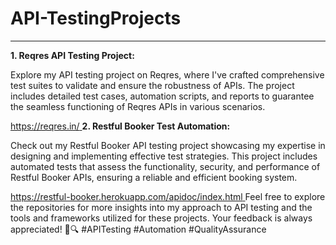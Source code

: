 # API-TestingProjects
---

**1. Reqres API Testing Project:**

Explore my API testing project on Reqres, where I've crafted comprehensive test suites to validate and ensure the robustness of APIs. The project includes detailed test cases, automation scripts, and reports to guarantee the seamless functioning of Reqres APIs in various scenarios.

[https://reqres.in/
](url)
**2. Restful Booker Test Automation:**

Check out my Restful Booker API testing project showcasing my expertise in designing and implementing effective test strategies. This project includes automated tests that assess the functionality, security, and performance of Restful Booker APIs, ensuring a reliable and efficient booking system.

[https://restful-booker.herokuapp.com/apidoc/index.html
](url)
Feel free to explore the repositories for more insights into my approach to API testing and the tools and frameworks utilized for these projects. Your feedback is always appreciated! 🚀🔍 #APITesting #Automation #QualityAssurance
